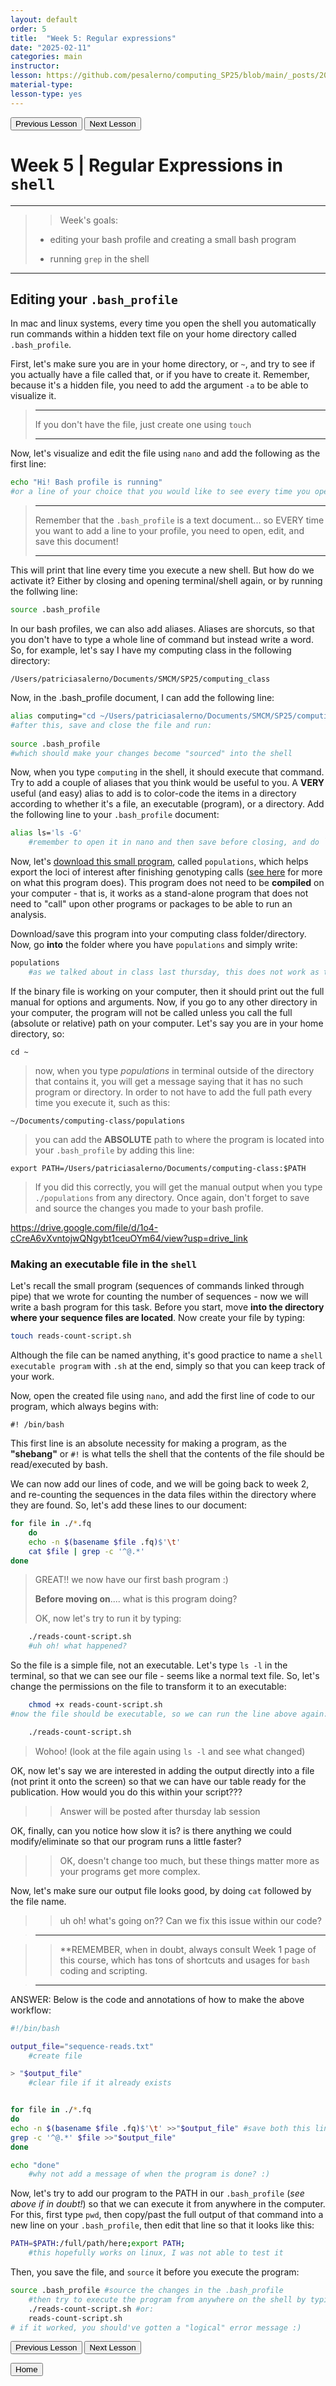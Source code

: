 ```yaml
---
layout: default
order: 5
title:  "Week 5: Regular expressions"
date: "2025-02-11"
categories: main
instructor: 
lesson: https://github.com/pesalerno/computing_SP25/blob/main/_posts/2025-02-11-5_Week_5.md
material-type: 
lesson-type: yes
---
```


<a href="https://pesalerno.github.io/computing_SP25/main/2025/02/04/4_Week_4.html"><button>Previous Lesson</button></a>    <a href="https://pesalerno.github.io/computing_SP25/main/2025/02/18/6_Week_6.html"><button>Next Lesson</button></a>

# Week 5 | Regular Expressions in `shell`

------------
>>Week's goals:
>
>- editing your bash profile and creating a small bash program
>
>- running `grep` in the shell
>
>
--------------

## Editing your `.bash_profile`

In mac and linux systems, every time you open the shell you automatically run commands within a hidden text file on your home directory called `.bash_profile`. 

First, let's make sure you are in your home directory, or `~`, and try to see if you actually have a file called that, or if you have to create it. Remember, because it's a hidden file, you need to add the argument `-a` to be able to visualize it. 

>--------
>
> If you don't have the file, just create one using `touch`
>
>---

Now, let's visualize and edit the file using `nano` and add the following as the first line: 

```bash
echo "Hi! Bash profile is running"
#or a line of your choice that you would like to see every time you open terminal :) 
```

>------------
>
> Remember that the `.bash_profile` is a text document... so EVERY time you want to add a line to your profile, you need to open, edit, and save this document! 
>
>----------


This will print that line every time you execute a new shell. But how do we activate it? Either by closing and opening terminal/shell again, or by running the follwing line: 

```bash
source .bash_profile
```

In our bash profiles, we can also add aliases. Aliases are shorcuts, so that you don't have to type a whole line of command but instead write a word. So, for example, let's say I have my computing class in the following directory: 

	/Users/patriciasalerno/Documents/SMCM/SP25/computing_class

Now, in the .bash_profile document, I can add the following line: 

```bash
alias computing="cd ~/Users/patriciasalerno/Documents/SMCM/SP25/computing_class" 
#after this, save and close the file and run: 
	
source .bash_profile
#which should make your changes become "sourced" into the shell
```


Now, when you type `computing` in the shell, it should execute that command. Try to add a couple of aliases that you think would be useful to you. A **VERY** useful (and easy) alias to add is to color-code the items in a directory according to whether it's a file, an executable (program), or a directory. Add the following line to your `.bash_profile` document:

```bash
alias ls='ls -G'
	#remember to open it in nano and then save before closing, and do `source` to make the changes be active - this has to be done every time you change your bash profile). 
```

Now, let's [download this small program](https://drive.google.com/file/d/1o4-cCreA6vXvntojwQNgybt1ceuOYm64/view?usp=sharing), called `populations`, which helps export the loci of interest after finishing genotyping calls ([see here](https://catchenlab.life.illinois.edu/stacks/comp/populations.php) for more on what this program does). This program does not need to be **compiled** on your computer - that is, it works as a stand-alone program that does not need to "call" upon other programs or packages to be able to run an analysis. 

Download/save this program into your computing class folder/directory. Now, go **into** the folder where you have `populations` and simply write: 

```bash
populations
	#as we talked about in class last thursday, this does not work as the program was compiled on a MAC rather than on Ubuntu!! See below for adding the path to execute the program we will make... 
```

If the binary file is working on your computer, then it should print out the full manual for options and arguments. Now, if you go to any other directory in your computer, the program will not be called unless you call the full (absolute or relative) path on your computer. Let's say you are in your home directory, so: 


	cd ~

>now, when you type *populations* in terminal outside of the directory that contains it, you will get a message saying that it has no such program or directory. In order to not have to add the full path every time you execute it, such as this: 

	~/Documents/computing-class/populations

> you can add the **ABSOLUTE** path to where the program is located into your `.bash_profile` by adding this line: 

	export PATH=/Users/patriciasalerno/Documents/computing-class:$PATH

> If you did this correctly, you will get the manual output when you type `./populations` from any directory. Once again, don't forget to save and source the changes you made to your bash profile. 
> 

https://drive.google.com/file/d/1o4-cCreA6vXvntojwQNgybt1ceuOYm64/view?usp=drive_link


### Making an executable file in the `shell`

Let's recall the small program (sequences of commands linked through pipe) that we wrote for counting the number of sequences - now we will write a bash program for this task. Before you start, move **into the directory where your sequence files are located**. Now create your file by typing: 

```bash
touch reads-count-script.sh
```

Although the file can be named anything, it's good practice to name a `shell executable program` with `.sh` at the end, simply so that you can keep track of your work. 

Now, open the created file using `nano`, and add the first line of code to our program, which always begins with: 

	#! /bin/bash

This first line is an absolute necessity for making a program, as the **"shebang"** or `#!` is what tells the shell that the contents of the file should be read/executed by bash. 

We can now add our lines of code, and we will be going back to week 2, and re-counting the sequences in the data files within the directory where they are found. So, let's add these lines to our document: 

```bash
for file in ./*.fq
	do
	echo -n $(basename $file .fq)$'\t' 
	cat $file | grep -c '^@.*' 
done
```

>GREAT!! we now have our first bash program :) 
>
>**Before moving on**.... what is this program doing? 
>
>OK, now let's try to run it by typing: 

```bash 
	./reads-count-script.sh
	#uh oh! what happened? 
```	

So the file is a simple file, not an executable. Let's type `ls -l` in the terminal, so that we can see our file - seems like a normal text file. So, let's change the permissions on the file to transform it to an executable:

```bash
	chmod +x reads-count-script.sh
#now the file should be executable, so we can run the line above again:

	./reads-count-script.sh
```	

> Wohoo! (look at the file again using `ls -l` and see what changed)

OK, now let's say we are interested in adding the output directly into a file (not print it onto the screen) so that we can have our table ready for the publication. How would you do this within your script??? 

>> Answer will be posted after thursday lab session 

OK, finally, can you notice how slow it is? is there anything we could modify/eliminate so that our program runs a little faster? 

>> OK, doesn't change too much, but these things matter more as your programs get more complex. 


Now, let's make sure our output file looks good, by doing `cat` followed by the file name. 

>> uh oh! what's going on?? Can we fix this issue within our code?  

>--------------------

>>**REMEMBER, when in doubt, always consult Week 1 page of this course, which has tons of shortcuts and usages for `bash` coding and scripting. 

>------------------------


ANSWER: Below is the code and annotations of how to make the above workflow: 

```bash 
#!/bin/bash

output_file="sequence-reads.txt"
	#create file

> "$output_file"
	#clear file if it already exists


for file in ./*.fq
do 
echo -n $(basename $file .fq)$'\t' >>"$output_file" #save both this line and the next one to the file, remember to append rather than overwrite
grep -c '^@.*' $file >>"$output_file"
done

echo "done"
	#why not add a message of when the program is done? :) 
```

Now, let's try to add our program to the PATH in our `.bash_profile` (*see above if in doubt!*) so that we can execute it from anywhere in the computer. For this, first type `pwd`, then copy/past the full output of that command into a new line on your `.bash_profile`, then edit that line so that it looks like this: 

```bash 
PATH=$PATH:/full/path/here;export PATH;
	#this hopefully works on linux, I was not able to test it

```

Then, you save the file, and `source` it before you execute the program: 

```bash
source .bash_profile #source the changes in the .bash_profile
	#then try to execute the program from anywhere on the shell by typing either: 
	./reads-count-script.sh #or:
	reads-count-script.sh
# if it worked, you should've gotten a "logical" error message :) 
```





<a href="https://pesalerno.github.io/computing_SP25/main/2025/02/04/4_Week_4.html"><button>Previous Lesson</button></a>    <a href="https://pesalerno.github.io/computing_SP25/main/2025/02/18/6_Week_6.html"><button>Next Lesson</button></a>

<a href="https://pesalerno.github.io/computing_SP25/"><button>Home</button></a>  